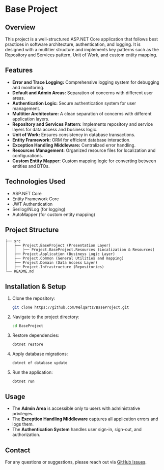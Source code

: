 # Base Project

## Overview
This project is a well-structured ASP.NET Core application that follows best practices in software architecture, authentication, and logging. It is designed with a multitier structure and implements key patterns such as the Repository and Services pattern, Unit of Work, and custom entity mapping.

## Features
- **Error and Trace Logging:** Comprehensive logging system for debugging and monitoring.
- **Default and Admin Areas:** Separation of concerns with different user areas.
- **Authentication Logic:** Secure authentication system for user management.
- **Multitier Architecture:** A clean separation of concerns with different application layers.
- **Repository and Services Pattern:** Implements repository and service layers for data access and business logic.
- **Unit of Work:** Ensures consistency in database transactions.
- **Entity Framework:** ORM for efficient database interaction.
- **Exception Handling Middleware:** Centralized error handling.
- **Resources Management:** Organized resource files for localization and configurations.
- **Custom Entity Mapper:** Custom mapping logic for converting between entities and DTOs.

## Technologies Used
- ASP.NET Core
- Entity Framework Core
- JWT Authentication
- Serilog/NLog (for logging)
- AutoMapper (for custom entity mapping)

## Project Structure
```
├── src  
│   ├── Project.BaseProject (Presentation Layer)  
│   │   ├── Project.BaseProject.Resources (Localization & Resources)  
│   ├── Project.Application (Business Logic Layer)  
│   ├── Project.Common (General Utilities and mapping)   
│   ├── Project.Domain (Data Access Layer)
│   ├── Project.Infrastructure (Repositories)
└── README.md  
```

## Installation & Setup
1. Clone the repository:
   ```sh
   git clone https://github.com/Melqartz/BaseProject.git
   ```
2. Navigate to the project directory:
   ```sh
   cd BaseProject
   ```
3. Restore dependencies:
   ```sh
   dotnet restore
   ```
4. Apply database migrations:
   ```sh
   dotnet ef database update
   ```
5. Run the application:
   ```sh
   dotnet run
   ```

## Usage
- The **Admin Area** is accessible only to users with administrative privileges.
- The **Exception Handling Middleware** captures all application errors and logs them.
- The **Authentication System** handles user sign-in, sign-out, and authorization.

## Contact
For any questions or suggestions, please reach out via [GitHub Issues](https://github.com/Melqartz/BaseProject/issues).

